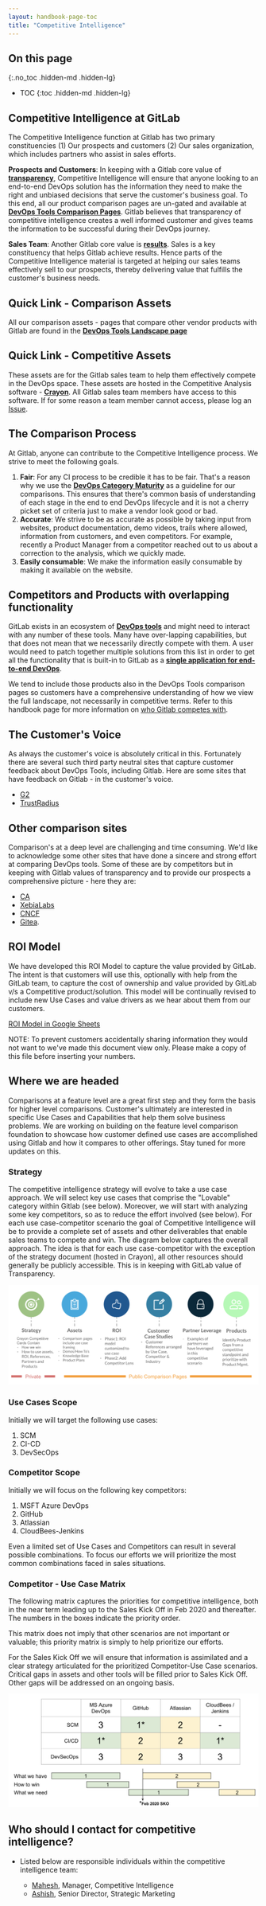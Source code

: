 ```yaml
---
layout: handbook-page-toc
title: "Competitive Intelligence"
---
```


## On this page
{:.no_toc .hidden-md .hidden-lg}

- TOC
{:toc .hidden-md .hidden-lg}

## Competitive Intelligence at GitLab

The Competitive Intelligence function at Gitlab has two primary constituencies (1) Our prospects and customers (2) Our sales organization, which includes partners who assist in sales efforts.

**Prospects and Customers**:  In keeping with a Gitlab core value of **[transparency](/handbook/values/#transparency)**, Competitive Intelligence will ensure that anyone looking to an end-to-end DevOps solution has the information they need to make the right and unbiased decisions that serve the customer's business goal.  To this end, all our product comparison pages are un-gated and available at **[DevOps Tools Comparison Pages](/devops-tools/)**.  Gitlab believes that transparency of competitive intelligence creates a well informed customer and gives  teams the information to be successful during their DevOps journey.

**Sales Team**: Another Gitlab core value is **[results](/handbook/values/#results)**.  Sales is a key constituency that helps Gitlab achieve results.  Hence parts of the Competitive Intelligence material is targeted at helping our sales teams effectively sell to our prospects, thereby delivering value that fulfills the customer's business needs.

## Quick Link - Comparison Assets

All our comparison assets - pages that compare other vendor products with Gitlab are found in the **[DevOps Tools Landscape page](/devops-tools/)**

## Quick Link - Competitive Assets

These assets are for the Gitlab sales team to help them effectively compete in the DevOps space.  These assets are hosted in the Competitive Analysis software - **[Crayon](https://app.crayon.co/intel/gitlab/battlecards/)**.  All Gitlab sales team members have access to this software.  If for some reason a team member cannot access, please log an [Issue](https://gitlab.com/gitlab-com/marketing/product-marketing/issues/new).

## The Comparison Process

At Gitlab, anyone can contribute to the Competitive Intelligence process.   We strive to meet the following goals.

1. **Fair**:  For any CI process to be credible it has to be fair.  That's a reason why we use the **[DevOps Category Maturity](/direction/maturity/)** as a guideline for our comparisons.  This ensures that there's common basis of understanding of each stage in the end to end DevOps lifecycle and it is not a cherry picket set of criteria just to make a vendor look good or bad.
2. **Accurate**: We strive to be as accurate as possible by taking input from websites, product documentation, demo videos, trails where allowed, information from customers, and even competitors.  For example, recently a Product Manager from a competitor reached out to us about a correction to the analysis, which we quickly made.
3. **Easily consumable**:  We make the information easily consumable by making it available on the website.


## Competitors and Products with overlapping functionality

GitLab exists in an ecosystem of **[DevOps tools](/devops-tools)** and might need to interact with any number of these tools. Many have over-lapping capabilities, but that does not mean that we necessarily directly compete with them. A user would need to patch together multiple solutions from this list in order to get all the functionality that is built-in to GitLab as a **[single application for end-to-end DevOps](/)**.

We tend to include those products also in the DevOps Tools comparison pages so customers have a comprehensive understanding of how we view the full landscape, not necessarily in competitive terms. Refer to this handbook page for more information on [who Gitlab competes with](/handbook/product/#who-gitlab-competes-with).


## The Customer's Voice

As always the customer's voice is absolutely critical in this.  Fortunately there are several such third party neutral sites that capture customer feedback about DevOps Tools, including Gitlab.  Here are some sites that have feedback on Gitlab - in the customer's voice.

- [G2](https://www.g2.com/products/gitlab/reviews)
- [TrustRadius](https://www.trustradius.com/products/gitlab/reviews)

## Other comparison sites

Comparison's at a deep level are challenging and time consuming.  We'd like to acknowledge some other sites that have done a sincere and strong effort at comparing DevOps tools.  Some of these are by competitors but in keeping with Gitlab values of transparency and to provide our prospects a comprehensive picture - here they are:

- [CA](https://assessment-tools.ca.com/tools/continuous-delivery-tools/en?embed)
- [XebiaLabs](https://xebialabs.com/periodic-table-of-devops-tools/)
- [CNCF](https://landscape.cncf.io/)
- [Gitea](https://docs.gitea.io/en-us/comparison/).

## ROI Model

We have developed this ROI Model to capture the value provided by GitLab.  The intent is that customers will use this, optionally with help from the GitLab team, to capture the cost of ownership and value provided by GitLab v/s a Competitive product/solution.  This model will be continually revised to include new Use Cases and value drivers as we hear about them from our customers.

[ROI Model in Google Sheets](https://docs.google.com/spreadsheets/d/1KJNnoZ29DHMckYsbuD-OMCDsy7KDZHwWTOWx6EfaWDo/edit?usp=sharing)

NOTE: To prevent customers accidentally sharing information they would not want to we've made this document view only.  Please make a copy of this file  before inserting your numbers.

## Where we are headed

Comparisons at a feature level are a great first step and they form the basis for higher level comparisons.  Customer's ultimately are interested in specific Use Cases and Capabilities that help them solve business problems.  We are working on building on the feature level comparison foundation to showcase how customer defined use cases are accomplished using Gitlab and how it compares to other offerings.  Stay tuned for more updates on this.

### Strategy
The competitive intelligence strategy will evolve to take a use case approach.  We will select key use cases that comprise the "Lovable" category within Gitlab (see below).  Moreover, we will start with analyzing some key competitors, so as to reduce the effort involved (see below).  For each use case-competitor scenario the goal of Competitive Intelligence will be to provide a complete set of assets and other deliverables that enable sales teams to compete and win.
The diagram below captures the overall approach.  The idea is that for each use case-competitor with the exception of the strategy document (hosted in Crayon), all other resources should generally be publicly accessible.  This is in keeping with GitLab value of Transparency.

![Competitive Framework](compintel-strategy.png)

### Use Cases Scope
Initially we will target the following use cases:
1. SCM
2. CI-CD
3. DevSecOps

### Competitor Scope
Initially we will focus on the following key competitors:

1. MSFT Azure DevOps
2. GitHub
3. Atlassian
4. CloudBees-Jenkins

Even a limited set of Use Cases and Competitors can result in several possible combinations.  To focus our efforts we will prioritize the most common combinations faced in sales situations. 

### Competitor - Use Case Matrix
The following matrix captures the priorities for competitive intelligence, both in the near term leading up to the Sales Kick Off in Feb 2020 and thereafter.  The numbers in the boxes indicate the priority order.  

This matrix does not imply that other scenarios are not important or valuable; this priority matrix is simply to help prioritize our efforts.

For the Sales Kick Off we will ensure that information is assimilated and a clear strategy articulated for the prioritized Competitor-Use Case scenarios.  Critical gaps in assets and other tools will be filled prior to Sales Kick Off.  Other gaps will be addressed on an ongoing basis.

![Priority Matrix](compintel-priority.png)

## Who should I contact for competitive intelligence?

- Listed below are responsible individuals within the competitive intelligence team:

  - [Mahesh](/company/team/#Mahesh), Manager, Competitive Intelligence
  - [Ashish](/company/team/#kuthiala), Senior Director, Strategic Marketing
